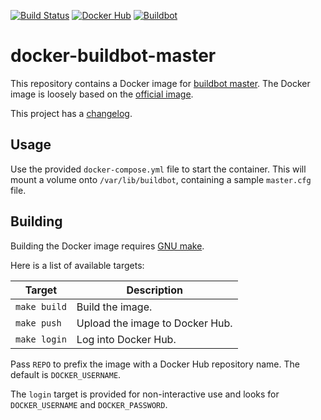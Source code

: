 [![Build Status](https://travis-ci.com/cjolowicz/docker-buildbot-master.svg?branch=master)](https://travis-ci.com/cjolowicz/docker-buildbot-master)
[![Docker Hub](https://img.shields.io/docker/cloud/build/cjolowicz/buildbot-master.svg)](https://hub.docker.com/r/cjolowicz/buildbot-master)
[![Buildbot](https://img.shields.io/badge/buildbot-1.8.0-brightgreen.svg)](https://buildbot.net/)

# docker-buildbot-master

This repository contains a Docker image for
[buildbot master](https://buildbot.net/). The Docker image is loosely
based on the
[official image](https://github.com/buildbot/buildbot/tree/master/master/Dockerfile).

This project has a [changelog](CHANGELOG.md).

## Usage

Use the provided `docker-compose.yml` file to start the
container. This will mount a volume onto `/var/lib/buildbot`,
containing a sample `master.cfg` file.

## Building

Building the Docker image requires
[GNU make](https://www.gnu.org/software/make/).

Here is a list of available targets:

| Target | Description |
| --- | --- |
| `make build` | Build the image. |
| `make push` | Upload the image to Docker Hub. |
| `make login` | Log into Docker Hub. |

Pass `REPO` to prefix the image with a Docker Hub repository name. The
default is `DOCKER_USERNAME`.

The `login` target is provided for non-interactive use and looks
for `DOCKER_USERNAME` and `DOCKER_PASSWORD`.
